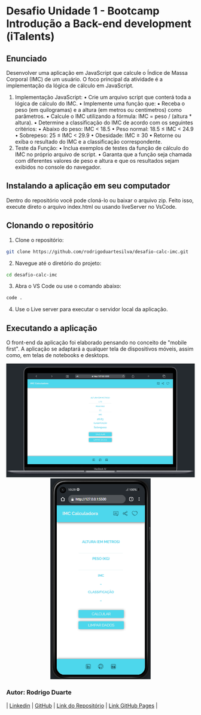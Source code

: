 # Desafio Unidade 1 - Bootcamp Introdução a Back-end development (iTalents)

## Enunciado

Desenvolver uma aplicação em JavaScript que calcule o Índice de Massa Corporal (IMC) de um usuário. O foco principal da atividade é a implementação da lógica de cálculo em JavaScript.

1. Implementação JavaScript:
   • Crie um arquivo script que conterá toda a lógica de cálculo do IMC.
   • Implemente uma função que:
   ▪ Receba o peso (em quilogramas) e a altura (em metros ou centímetros) como parâmetros.
   ▪ Calcule o IMC utilizando a fórmula: IMC = peso / (altura \* altura).
   ▪ Determine a classificação do IMC de acordo com os seguintes critérios:
   • Abaixo do peso: IMC < 18.5
   • Peso normal: 18.5 ≤ IMC < 24.9
   • Sobrepeso: 25 ≤ IMC < 29.9
   • Obesidade: IMC ≥ 30
   ▪ Retorne ou exiba o resultado do IMC e a classificação correspondente.
2. Teste da Função:
   • Inclua exemplos de testes da função de cálculo do IMC no próprio arquivo de script.
   • Garanta que a função seja chamada com diferentes valores de peso e altura e que os resultados sejam exibidos no console do navegador.

## Instalando a aplicação em seu computador

Dentro do repositório você pode cloná-lo ou baixar o arquivo zip. Feito isso, execute direto o arquivo index.html ou usando liveServer no VsCode.

## Clonando o repositório

1. Clone o repositório:

```bash
git clone https://github.com/rodrigoduartesilva/desafio-calc-imc.git
```

2. Navegue até o diretório do projeto:

```bash
cd desafio-calc-imc
```

3. Abra o VS Code ou use o comando abaixo:

```bash
code .
```

4. Use o Live server para executar o servidor local da aplicação.

## Executando a aplicação

O front-end da aplicação foi elaborado pensando no conceito de "mobile first". A aplicação se adaptará a qualquer tela de dispositivos móveis, assim como, em telas de notebooks e desktops.

<div align="center">
<img src="./assets/img/readme imgs/desktop.png" />
<img src="./assets/img/readme imgs/mobile.png" />
</div>

### Autor: Rodrigo Duarte

| [Linkedin](https://www.linkedin.com/in/rodrigoduar-te/) | [GitHub](https://github.com/rodrigoduartesilva/) | [Link do Repositório](https://github.com/rodrigoduartesilva/desafio-calc-imc) | [Link GitHub Pages](https://rodrigoduartesilva.github.io/desafio-calc-imc/) |
